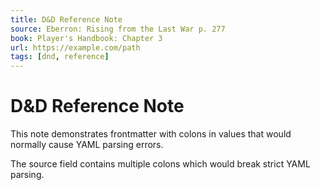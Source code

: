 ```yaml
---
title: D&D Reference Note
source: Eberron: Rising from the Last War p. 277
book: Player's Handbook: Chapter 3
url: https://example.com/path
tags: [dnd, reference]
---
```


# D&D Reference Note

This note demonstrates frontmatter with colons in values that would normally cause YAML parsing errors.

The source field contains multiple colons which would break strict YAML parsing.